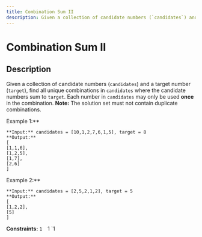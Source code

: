 ```yaml
---
title: Combination Sum II
description: Given a collection of candidate numbers (`candidates`) and a target number (`target`), find all uniq
---
```

# Combination Sum II
## Description
Given a collection of candidate numbers (`candidates`) and a target number (`target`), find all unique combinations in `candidates` where the candidate numbers sum to `target`.
Each number in `candidates` may only be used **once** in the combination.
**Note:** The solution set must not contain duplicate combinations.
 
Example 1:**
```
**Input:** candidates = [10,1,2,7,6,1,5], target = 8
**Output:** 
[
[1,1,6],
[1,2,5],
[1,7],
[2,6]
]
```
Example 2:**
```
**Input:** candidates = [2,5,2,1,2], target = 5
**Output:** 
[
[1,2,2],
[5]
]
```
 
**Constraints:**
	`1 
	`1 
	`1 

